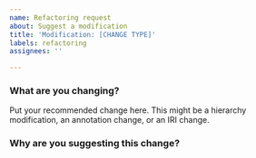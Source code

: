 ```yaml
---
name: Refactoring request
about: Suggest a modification
title: 'Modification: [CHANGE TYPE]'
labels: refactoring
assignees: ''

---
```


### What are you changing?
Put your recommended change here. This might be a hierarchy modification, an annotation change, or an IRI change.

### Why are you suggesting this change?
